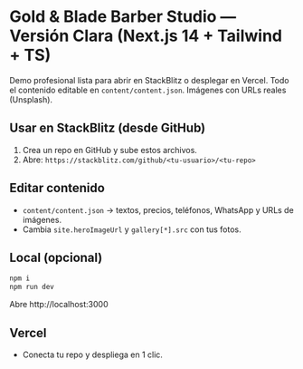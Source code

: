 # Gold & Blade Barber Studio — Versión Clara (Next.js 14 + Tailwind + TS)

Demo profesional lista para abrir en StackBlitz o desplegar en Vercel.
Todo el contenido editable en `content/content.json`. Imágenes con URLs reales (Unsplash).

## Usar en StackBlitz (desde GitHub)
1) Crea un repo en GitHub y sube estos archivos.
2) Abre: `https://stackblitz.com/github/<tu-usuario>/<tu-repo>`

## Editar contenido
- `content/content.json` → textos, precios, teléfonos, WhatsApp y URLs de imágenes.
- Cambia `site.heroImageUrl` y `gallery[*].src` con tus fotos.

## Local (opcional)
```bash
npm i
npm run dev
```
Abre http://localhost:3000

## Vercel
- Conecta tu repo y despliega en 1 clic.
